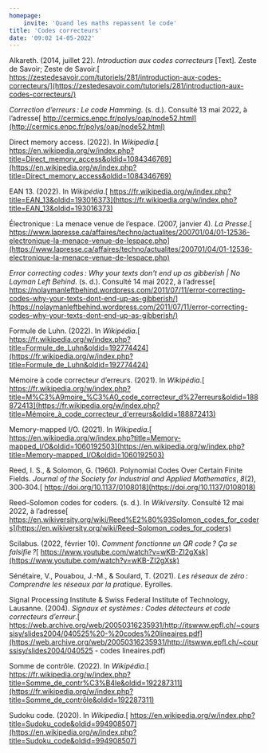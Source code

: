 ```yaml
---
homepage:
    invite: 'Quand les maths repassent le code'
title: 'Codes correcteurs'
date: '09:02 14-05-2022'
---
```


Alkareth. (2014, juillet 22). *Introduction aux codes correcteurs* [Text]. Zeste de Savoir; Zeste de Savoir.[ https://zestedesavoir.com/tutoriels/281/introduction-aux-codes-correcteurs/](https://zestedesavoir.com/tutoriels/281/introduction-aux-codes-correcteurs/)

*Correction d’erreurs : Le code Hamming*. (s. d.). Consulté 13 mai 2022, à l’adresse[ http://cermics.enpc.fr/polys/oap/node52.html](http://cermics.enpc.fr/polys/oap/node52.html)

Direct memory access. (2022). In *Wikipedia*.[ https://en.wikipedia.org/w/index.php?title=Direct_memory_access&oldid=1084346769](https://en.wikipedia.org/w/index.php?title=Direct_memory_access&oldid=1084346769)

EAN 13. (2022). In *Wikipédia*.[ https://fr.wikipedia.org/w/index.php?title=EAN_13&oldid=193016373](https://fr.wikipedia.org/w/index.php?title=EAN_13&oldid=193016373)

Électronique : La menace venue de l’espace. (2007, janvier 4). *La Presse*.[ https://www.lapresse.ca/affaires/techno/actualites/200701/04/01-12536-electronique-la-menace-venue-de-lespace.php](https://www.lapresse.ca/affaires/techno/actualites/200701/04/01-12536-electronique-la-menace-venue-de-lespace.php)

*Error correcting codes : Why your texts don’t end up as gibberish | No Layman Left Behind*. (s. d.). Consulté 14 mai 2022, à l’adresse[ https://nolaymanleftbehind.wordpress.com/2011/07/11/error-correcting-codes-why-your-texts-dont-end-up-as-gibberish/](https://nolaymanleftbehind.wordpress.com/2011/07/11/error-correcting-codes-why-your-texts-dont-end-up-as-gibberish/)

Formule de Luhn. (2022). In *Wikipédia*.[ https://fr.wikipedia.org/w/index.php?title=Formule_de_Luhn&oldid=192774424](https://fr.wikipedia.org/w/index.php?title=Formule_de_Luhn&oldid=192774424)

Mémoire à code correcteur d’erreurs. (2021). In *Wikipédia*.[ https://fr.wikipedia.org/w/index.php?title=M%C3%A9moire_%C3%A0_code_correcteur_d%27erreurs&oldid=188872413](https://fr.wikipedia.org/w/index.php?title=Mémoire_à_code_correcteur_d'erreurs&oldid=188872413)

Memory-mapped I/O. (2021). In *Wikipedia*.[ https://en.wikipedia.org/w/index.php?title=Memory-mapped_I/O&oldid=1060192503](https://en.wikipedia.org/w/index.php?title=Memory-mapped_I/O&oldid=1060192503)

Reed, I. S., & Solomon, G. (1960). Polynomial Codes Over Certain Finite Fields. *Journal of the Society for Industrial and Applied Mathematics*, *8*(2), 300‑304.[ https://doi.org/10.1137/0108018](https://doi.org/10.1137/0108018)

Reed–Solomon codes for coders. (s. d.). In *Wikiversity*. Consulté 12 mai 2022, à l’adresse[ https://en.wikiversity.org/wiki/Reed%E2%80%93Solomon_codes_for_coders](https://en.wikiversity.org/wiki/Reed–Solomon_codes_for_coders)

Scilabus. (2022, février 10). *Comment fonctionne un QR code ? Ça se falsifie ?*[ https://www.youtube.com/watch?v=wKB-ZI2gXsk](https://www.youtube.com/watch?v=wKB-ZI2gXsk)

Sénétaire, V., Pouabou, J.-M., & Soulard, T. (2021). *Les réseaux de zéro : Comprendre les réseaux par la pratique*. Eyrolles.

Signal Processing Institute & Swiss Federal Institute of Technology, Lausanne. (2004). *Signaux et systèmes : Codes détecteurs et code correcteurs d’erreur*.[ https://web.archive.org/web/20050316235931/http://itswww.epfl.ch/~courssisy/slides2004/040525%20-%20codes%20lineaires.pdf](https://web.archive.org/web/20050316235931/http://itswww.epfl.ch/~courssisy/slides2004/040525 - codes lineaires.pdf)

Somme de contrôle. (2022). In *Wikipédia*.[ https://fr.wikipedia.org/w/index.php?title=Somme_de_contr%C3%B4le&oldid=192287311](https://fr.wikipedia.org/w/index.php?title=Somme_de_contrôle&oldid=192287311)

Sudoku code. (2020). In *Wikipedia*.[ https://en.wikipedia.org/w/index.php?title=Sudoku_code&oldid=994908507](https://en.wikipedia.org/w/index.php?title=Sudoku_code&oldid=994908507)